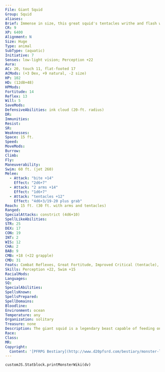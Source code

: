 ```yaml
---
File: Giant Squid
Group: Squid
aliases: 
Brief: Immense in size, this great squid's tentacles writhe and flash with almost nauseating speed. The beast's eyes are as big as shields.
CR: 9
XP: 6400
Alignment: N
Size: Huge
Type: animal
SubType: (aquatic)
Initiative: 7
Senses: low-light vision; Perception +22
Aura: 
AC: 20, touch 11, flat-footed 17
ACMods: (+3 Dex, +9 natural, -2 size)
HP: 102
HD: (12d8+48)
HPMods: 
Fortitude: 14
Reflex: 13
Will: 5
SaveMods: 
DefensiveAbilities: ink cloud (20-ft. radius)
DR: 
Immunities: 
Resist: 
SR: 
Weaknesses: 
Space: 15 ft.
Speed: 
MoveMods: 
Burrow: 
Climb: 
Fly: 
Maneuverability: 
Swim: 60 ft. (jet 260)
Melee: 
  - Attack: "bite +14"
    Effect: "2d6+7"
  - Attack: "2 arms +14"
    Effect: "1d6+7"
  - Attack: "tentacles +12"
    Effect: "4d6+3/19-20 plus grab"
Reach: 15 ft. (30 ft. with arms and tentacles)
Ranged: 
SpecialAttacks: constrict (4d6+10)
SpellLikeAbilities: 
STR: 25
DEX: 17
CON: 19
INT: 2
WIS: 12
CHA: 2
BAB: 9
CMB: +18 (+22 grapple)
CMD: 31
Feats: Combat Reflexes, Great Fortitude, Improved Critical (tentacle), Improved Initiative, Lightning Reflexes, MultiattackB, Skill Focus (Perception)
Skills: Perception +22, Swim +15
RacialMods: 
Languages: 
SQ: 
SpecialAbilities: 
SpellsKnown: 
SpellsPrepared: 
SpellDomains: 
Bloodline: 
Environment: ocean
Temperature: any
Organization: solitary
Treasure: none
Description: The giant squid is a legendary beast capable of feeding on humans with ease. Hunger has been known to drive these normally deepdwelling creatures up to the ocean surface where anything they encounter is potential prey. A giant squid is 45 feet long and weighs 1,500 pounds.
Race: 
Class: 
MR: 
Copyright:
  Content: '[PFRPG Bestiary](http://www.d20pfsrd.com/bestiary/monster-lists-and-details/-s/squid/giant-squid)'
---
```

```dataviewjs
customJS.Statblock.printMonsterWiki(dv)
```
